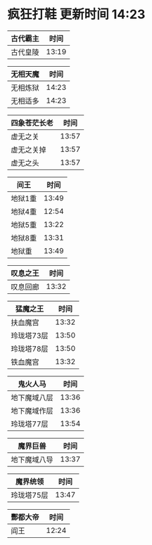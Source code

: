 # 疯狂打鞋 更新时间 14:23

| 古代霸主   | 时间    |
|--------|-------|
| 古代皇陵 | 13:19 |

| 无相天魔   | 时间    |
|--------|-------|
| 无相炼狱 | 14:23 |
| 无相适多 | 14:23 |

| 四象苍茫长老   | 时间    |
|--------|-------|
| 虚无之关 | 13:57 |
| 虚无之关掉 | 13:57 |
| 虚无之头 | 13:57 |

| 间王   | 时间    |
|--------|-------|
| 地狱1重 | 13:49 |
| 地狱4重 | 12:54 |
| 地狱5重 | 13:22 |
| 地狱8重 | 13:31 |
| 地狱重 | 13:49 |

| 叹息之王   | 时间    |
|--------|-------|
| 叹息回廊 | 13:32 |

| 猛魔之王   | 时间    |
|--------|-------|
| 扶血魔宫 | 13:32 |
| 玲珑塔73层 | 13:50 |
| 玲珑塔78层 | 13:50 |
| 铁血魔宫 | 13:32 |

| 鬼火人马   | 时间    |
|--------|-------|
| 地下魔域八层 | 13:36 |
| 地下魔域作层 | 13:36 |
| 玲珑塔77层 | 13:54 |

| 魔界巨兽   | 时间    |
|--------|-------|
| 地下魔域八导 | 13:37 |

| 魔界统领   | 时间    |
|--------|-------|
| 玲珑塔75层 | 13:47 |

| 酆都大帝   | 时间    |
|--------|-------|
| 阎王 | 12:24 |